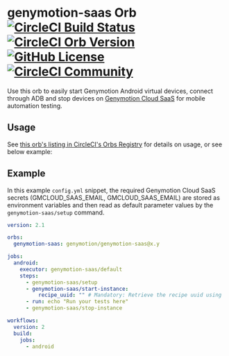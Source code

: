 # genymotion-saas Orb [![CircleCI Build Status](https://circleci.com/gh/Genymobile/genymotion-saas-orb.svg?style=shield "CircleCI Build Status")](https://circleci.com/gh/Genymobile/genymotion-saas-orb) [![CircleCI Orb Version](https://img.shields.io/badge/endpoint.svg?url=https://badges.circleci.io/orb/genymotion/genymotion-saas)](https://circleci.com/orbs/registry/orb/genymotion/genymotion-saas) [![GitHub License](https://img.shields.io/badge/license-MIT-lightgrey.svg)](https://raw.githubusercontent.com/Genymobile/genymotion-saas-orb/master/LICENSE) [![CircleCI Community](https://img.shields.io/badge/community-CircleCI%20Discuss-343434.svg)](https://discuss.circleci.com/c/ecosystem/orbs)

Use this orb to easily start Genymotion Android virtual devices, connect through ADB and stop devices on [Genymotion Cloud SaaS](https://cloud.geny.io) for mobile automation testing.

## Usage

See [this orb's listing in CircleCI's Orbs Registry](https://circleci.com/orbs/registry/orb/genymotion/genymotion-saas) for details on usage, or see below example:

## Example

In this example `config.yml` snippet, the required Genymotion Cloud SaaS secrets (GMCLOUD_SAAS_EMAIL, GMCLOUD_SAAS_EMAIL) are stored as environment variables and then read as default parameter values by the `genymotion-saas/setup` command.

```yaml
version: 2.1

orbs:
  genymotion-saas: genymotion/genymotion-saas@x.y

jobs:
  android:
    executor: genymotion-saas/default
    steps:
      - genymotion-saas/setup
      - genymotion-saas/start-instance:
          recipe_uuid: "" # Mandatory: Retrieve the recipe uuid using 'gmsaas recipes list' command line or check https://support.genymotion.com/hc/en-us/articles/360007473658-Supported-Android-devices-templates-for-Genymotion-Cloud-SaaS for a comprehensive list of all currently available recipes UUIDs.
      - run: echo "Run your tests here"
      - genymotion-saas/stop-instance

workflows:
  version: 2
  build:
    jobs:
      - android
```